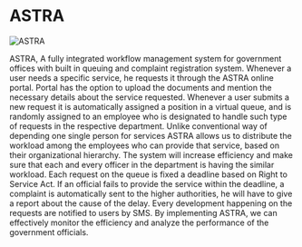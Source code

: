# ASTRA
![ASTRA](https://cloud.githubusercontent.com/assets/8397274/20027023/93ba238e-a32e-11e6-896c-77c04f91752c.png)

ASTRA, A fully integrated workflow management system for government offices with built in queuing and complaint registration system.  Whenever a user needs a specific service, he requests it through the ASTRA online portal. Portal has the option to upload the documents and mention the necessary details about the service requested. Whenever a user submits a new request it is automatically assigned a position in a virtual queue, and is randomly assigned to an employee who is designated to handle such type of requests in the respective department. Unlike conventional way of depending one single person for services ASTRA allows us to distribute the workload among the employees who can provide that service, based on their organizational hierarchy.  The system will increase efficiency and make sure that each and every officer in the department is having the similar workload. Each request on the queue is fixed a deadline based on Right to Service Act. If an official fails to provide the service within the deadline, a complaint is automatically sent to the higher authorities, he will have to give a report about the cause of the delay. Every development happening on the requests are notified to users by SMS. By implementing ASTRA, we can effectively monitor the efficiency and analyze the performance of the government officials.

